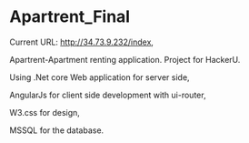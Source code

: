 # Apartrent_Final

Current URL: http://34.73.9.232/index,

Apartrent-Apartment renting application. Project for HackerU.

Using .Net core Web application for server side,

AngularJs for client side development with ui-router,

W3.css for design,

MSSQL for the database.
